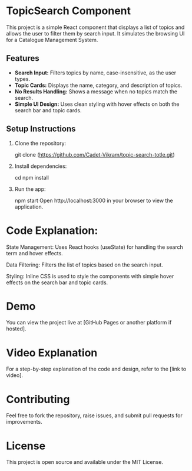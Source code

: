 # TopicSearch Component

This project is a simple React component that displays a list of topics and allows the user to filter them by search input. It simulates the browsing UI for a Catalogue Management System.

## Features

- **Search Input:** Filters topics by name, case-insensitive, as the user types.
- **Topic Cards:** Displays the name, category, and description of topics.
- **No Results Handling:** Shows a message when no topics match the search.
- **Simple UI Design:** Uses clean styling with hover effects on both the search bar and topic cards.

## Setup Instructions

1. Clone the repository:
   
   git clone (https://github.com/Cadet-Vikram/topic-search-totle.git)

2. Install dependencies:

    cd <project-directory>
    npm install

3. Run the app:

    npm start
    Open http://localhost:3000 in your browser to view the application.

# Code Explanation:
State Management: Uses React hooks (useState) for handling the search term and hover effects.

Data Filtering: Filters the list of topics based on the search input.

Styling: Inline CSS is used to style the components with simple hover effects on the search bar and topic cards.

# Demo
You can view the project live at [GitHub Pages or another platform if hosted].

# Video Explanation
For a step-by-step explanation of the code and design, refer to the [link to video].

# Contributing
Feel free to fork the repository, raise issues, and submit pull requests for improvements.

# License
This project is open source and available under the MIT License.



